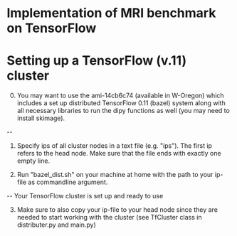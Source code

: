 # Implementation of MRI benchmark on TensorFlow


# Setting up a TensorFlow (v.11) cluster

0.  You may want to use the ami-14cb6c74 (available in W-Oregon) which includes
    a set up distributed TensorFlow 0.11 (bazel) system along with all necessary
    libraries to run the dipy functions as well (you may need to install skimage).

--

1.  Specify ips of all cluster nodes in a text file (e.g. "ips"). The first ip
    refers to the head node. Make sure that the file ends with exactly one empty
    line.

2.  Run "bazel_dist.sh" on your machine at home with the path to your ip-file
    as commandline argument.

-- Your TensorFlow cluster is set up and ready to use

3.  Make sure to also copy your ip-file to your head node since they are needed
    to start working with the cluster (see TfCluster class in distributer.py and
    main.py)